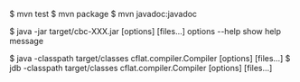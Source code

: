 $ mvn test
$ mvn package
$ mvn javadoc:javadoc

$ java -jar target/cbc-XXX.jar [options] [files...]
options
--help          show help message

$ java -classpath target/classes cflat.compiler.Compiler [options] [files...]
$ jdb -classpath target/classes cflat.compiler.Compiler [options] [files...]